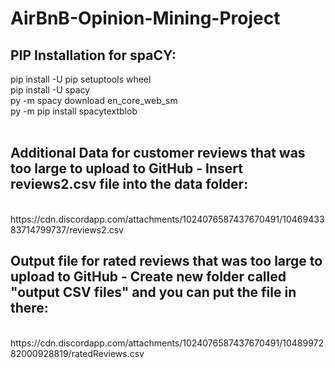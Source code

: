 # AirBnB-Opinion-Mining-Project
<h2> PIP Installation for spaCY: </h2>

pip install -U pip setuptools wheel<br>
pip install -U spacy<br>
py -m spacy download en_core_web_sm <br>
py -m pip install spacytextblob <br>
<br>
<h2>Additional Data for customer reviews that was too large to upload to GitHub - Insert reviews2.csv file into the data folder:</h2><br>
<link> https://cdn.discordapp.com/attachments/1024076587437670491/1046943383714799737/reviews2.csv</link>
<br>
<h2>Output file for rated reviews that was too large to upload to GitHub - Create new folder called "output CSV files" and you can put the file in there:</h2><br>
<link> https://cdn.discordapp.com/attachments/1024076587437670491/1048997282000928819/ratedReviews.csv</link>